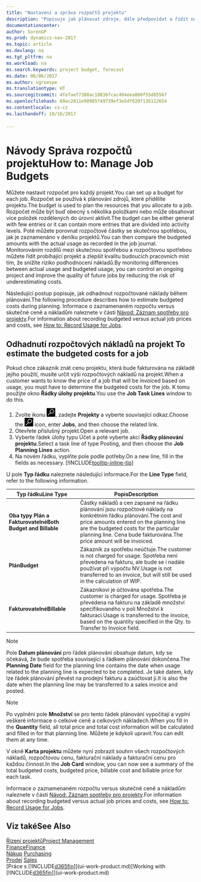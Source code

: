 ```yaml
---
title: "Nastavení a správa rozpočtů projektu"
description: "Popisuje jak plánovat zdroje, dále předpovídat a řídit náklady projektu pomocí nastavení rozpočtu pro každý projekt. "
documentationcenter: 
author: SorenGP
ms.prod: dynamics-nav-2017
ms.topic: article
ms.devlang: na
ms.tgt_pltfrm: na
ms.workload: na
ms.search.keywords: project budget, forecast
ms.date: 06/06/2017
ms.author: sgroespe
ms.translationtype: HT
ms.sourcegitcommit: 4fefaef7380ac10836fcac404eea006f55d8556f
ms.openlocfilehash: 69ac2811e90985f49739ef3e5df020f136112654
ms.contentlocale: cs-cz
ms.lasthandoff: 10/16/2017

---
```

# <a name="how-to-manage-job-budgets"></a><span data-ttu-id="07358-103">Návody Správa rozpočtů projektu</span><span class="sxs-lookup"><span data-stu-id="07358-103">How to: Manage Job Budgets</span></span>
<span data-ttu-id="07358-104">Můžete nastavit rozpočet pro každý projekt.</span><span class="sxs-lookup"><span data-stu-id="07358-104">You can set up a budget for each job.</span></span> <span data-ttu-id="07358-105">Rozpočet se používá k plánování zdrojů, které přidělíte projektu.</span><span class="sxs-lookup"><span data-stu-id="07358-105">The budget is used to plan the resources that you allocate to a job.</span></span> <span data-ttu-id="07358-106">Rozpočet může být buď obecný s několika položkami nebo může obsahovat více položek rozdělených do úrovní aktivit.</span><span class="sxs-lookup"><span data-stu-id="07358-106">The budget can be either general with few entries or it can contain more entries that are divided into activity levels.</span></span> <span data-ttu-id="07358-107">Poté můžete porovnat rozpočtové částky se skutečnou spotřebou, jak je zaznamenáno v deníku projektů.</span><span class="sxs-lookup"><span data-stu-id="07358-107">You can then compare the budgeted amounts with the actual usage as recorded in the job journal.</span></span> <span data-ttu-id="07358-108">Monitorováním rozdílů mezi skutečnou spotřebou a rozpočtovou spotřebou můžete řídit probíhající projekt a zlepšit kvalitu budoucích pracovních míst tím, že snížíte riziko podhodnocení nákladů.</span><span class="sxs-lookup"><span data-stu-id="07358-108">By monitoring differences between actual usage and budgeted usage, you can control an ongoing project and improve the quality of future jobs by reducing the risk of underestimating costs.</span></span>

<span data-ttu-id="07358-109">Následující postup popisuje, jak odhadnout rozpočtované náklady během plánování.</span><span class="sxs-lookup"><span data-stu-id="07358-109">The following procedure describes how to estimate budgeted costs during planning.</span></span> <span data-ttu-id="07358-110">Informace o zaznamenaném rozpočtu versus skutečné ceně a nákladům naleznete v části [Návod: Záznam spotřeby pro projekty](projects-how-record-job-usage.md).</span><span class="sxs-lookup"><span data-stu-id="07358-110">For information about recording budgeted versus actual job prices and costs, see [How to: Record Usage for Jobs](projects-how-record-job-usage.md).</span></span>  

## <span data-ttu-id="07358-111"><a name="JobBudgetCosts"></a> Odhadnutí rozpočtových nákladů na projekt</span><span class="sxs-lookup"><span data-stu-id="07358-111"><a name="JobBudgetCosts"></a> To estimate the budgeted costs for a job</span></span>
<span data-ttu-id="07358-112">Pokud chce zákazník znát cenu projektu, která bude fakturována na základě jejího použití, musíte určit výši rozpočtových nákladů na projekt.</span><span class="sxs-lookup"><span data-stu-id="07358-112">When a customer wants to know the price of a job that will be invoiced based on usage, you must have to determine the budgeted costs for the job.</span></span> <span data-ttu-id="07358-113">K tomu použijte okno **Řádky úlohy projektu**.</span><span class="sxs-lookup"><span data-stu-id="07358-113">You use the **Job Task Lines** window to do this.</span></span>

1. <span data-ttu-id="07358-114">Zvolte ikonu ![Vyhledat stránku nebo sestavu](media/ui-search/search_small.png "Ikona Vyhledat stránku nebo sestavu"), zadejte **Projekty** a vyberte související odkaz.</span><span class="sxs-lookup"><span data-stu-id="07358-114">Choose the ![Search for Page or Report](media/ui-search/search_small.png "Search for Page or Report icon") icon, enter **Jobs**, and then choose the related link.</span></span>  
2. <span data-ttu-id="07358-115">Otevřete příslušný projekt.</span><span class="sxs-lookup"><span data-stu-id="07358-115">Open a relevant job.</span></span>
3. <span data-ttu-id="07358-116">Vyberte řádek úlohy typu Účet a poté vyberte akci **Řádky plánování projektu**.</span><span class="sxs-lookup"><span data-stu-id="07358-116">Select a task line of type Posting, and then choose the **Job Planning Lines** action.</span></span>
4. <span data-ttu-id="07358-117">Na novém řádku, vyplňte pole podle potřeby.</span><span class="sxs-lookup"><span data-stu-id="07358-117">On a new line, fill in the fields as necessary.</span></span> [!INCLUDE[tooltip-inline-tip](includes/tooltip-inline-tip_md.md)]   

<span data-ttu-id="07358-118">U pole **Typ řádku** naleznete následující informace.</span><span class="sxs-lookup"><span data-stu-id="07358-118">For the **Line Type** field, refer to the following information.</span></span>  

| <span data-ttu-id="07358-119">Typ řádku</span><span class="sxs-lookup"><span data-stu-id="07358-119">Line Type</span></span> | <span data-ttu-id="07358-120">Popis</span><span class="sxs-lookup"><span data-stu-id="07358-120">Description</span></span> |
| --- | --- |
| <span data-ttu-id="07358-121">**Oba typy Plán a Fakturovatelné**</span><span class="sxs-lookup"><span data-stu-id="07358-121">**Both Budget and Billable**</span></span> |<span data-ttu-id="07358-122">Částky nákladů a cen zapsané na řádku plánování jsou rozpočtové náklady na konkrétním řádku plánování.</span><span class="sxs-lookup"><span data-stu-id="07358-122">The cost and price amounts entered on the planning line are the budgeted costs for the particular planning line.</span></span> <span data-ttu-id="07358-123">Cena bude fakturována.</span><span class="sxs-lookup"><span data-stu-id="07358-123">The price amount will be invoiced.</span></span> |
| <span data-ttu-id="07358-124">**Plán**</span><span class="sxs-lookup"><span data-stu-id="07358-124">**Budget**</span></span> |<span data-ttu-id="07358-125">Zákazník za spotřebu neúčtuje.</span><span class="sxs-lookup"><span data-stu-id="07358-125">The customer is not charged for usage.</span></span> <span data-ttu-id="07358-126">Spotřeba není převedena na fakturu, ale bude se i nadále používat při výpočtu NV.</span><span class="sxs-lookup"><span data-stu-id="07358-126">Usage is not transferred to an invoice, but will still be used in the calculation of WIP.</span></span> |
| <span data-ttu-id="07358-127">**Fakturovatelné**</span><span class="sxs-lookup"><span data-stu-id="07358-127">**Billable**</span></span> |<span data-ttu-id="07358-128">Zákazníkovi je účtována spotřeba.</span><span class="sxs-lookup"><span data-stu-id="07358-128">The customer is charged for usage.</span></span> <span data-ttu-id="07358-129">Spotřeba je převedena na fakturu na základě množství specifikovaného v poli Množství k fakturaci.</span><span class="sxs-lookup"><span data-stu-id="07358-129">Usage is transferred to the invoice, based on the quantity specified in the Qty. to Transfer to Invoice field.</span></span> |

> [!NOTE]  
>   <span data-ttu-id="07358-130">Pole **Datum plánování** pro řádek plánování obsahuje datum, kdy se očekává, že bude spotřeba související s řádkem plánování dokončena.</span><span class="sxs-lookup"><span data-stu-id="07358-130">The **Planning Date** field for the planning line contains the date when usage related to the planning line is expected to be completed.</span></span> <span data-ttu-id="07358-131">Je také datem, kdy lze řádek plánování převést na prodejní fakturu a zaúčtovat ji.</span><span class="sxs-lookup"><span data-stu-id="07358-131">It is also the date when the planning line may be transferred to a sales invoice and posted.</span></span>  

> [!NOTE]  
>   <span data-ttu-id="07358-132">Po vyplnění pole **Množství** se pro tento řádek plánování vypočítají a vyplní veškeré informace o celkové ceně a celkových nákladech.</span><span class="sxs-lookup"><span data-stu-id="07358-132">When you fill in the **Quantity** field, all total price and total cost information will be calculated and filled in for that planning line.</span></span> <span data-ttu-id="07358-133">Můžete je kdykoli upravit.</span><span class="sxs-lookup"><span data-stu-id="07358-133">You can edit them at any time.</span></span>

<span data-ttu-id="07358-134">V okně **Karta projektu** můžete nyní zobrazit souhrn všech rozpočtových nákladů, rozpočtovou cenu, fakturační náklady a fakturační cenu pro každou činnost.</span><span class="sxs-lookup"><span data-stu-id="07358-134">In the **Job Card** window, you can now see a summary of the total budgeted costs, budgeted price, billable cost and billable price for each task.</span></span>

<span data-ttu-id="07358-135">Informace o zaznamenaném rozpočtu versus skutečné ceně a nákladům naleznete v části [Návod: Záznam spotřeby pro projekty](projects-how-record-job-usage.md).</span><span class="sxs-lookup"><span data-stu-id="07358-135">For information about recording budgeted versus actual job prices and costs, see [How to: Record Usage for Jobs](projects-how-record-job-usage.md).</span></span>

## <a name="see-also"></a><span data-ttu-id="07358-136">Viz také</span><span class="sxs-lookup"><span data-stu-id="07358-136">See Also</span></span>
[<span data-ttu-id="07358-137">Řízení projektů</span><span class="sxs-lookup"><span data-stu-id="07358-137">Project Management</span></span>](projects-manage-projects.md)  
[<span data-ttu-id="07358-138">Finance</span><span class="sxs-lookup"><span data-stu-id="07358-138">Finance</span></span>](finance.md)  
<span data-ttu-id="07358-139">[Nákup](purchasing-manage-purchasing.md)       </span><span class="sxs-lookup"><span data-stu-id="07358-139">[Purchasing](purchasing-manage-purchasing.md)       </span></span>  
<span data-ttu-id="07358-140">[Prodej](sales-manage-sales.md)    </span><span class="sxs-lookup"><span data-stu-id="07358-140">[Sales](sales-manage-sales.md)    </span></span>  
<span data-ttu-id="07358-141">[Práce s [!INCLUDE[d365fin](includes/d365fin_md.md)]](ui-work-product.md)</span><span class="sxs-lookup"><span data-stu-id="07358-141">[Working with [!INCLUDE[d365fin](includes/d365fin_md.md)]](ui-work-product.md)</span></span>  

